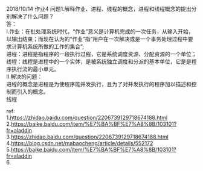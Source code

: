 2018/10/14 作业4
问题1.解释作业、进程、线程的概念，进程和线程概念的提出分别解决了什么问题？  
答：  
Ⅰ.作业：在批处理系统时代，“作业”意义是计算机完成的一次任务，从输入开始，以输出结束；而现在认为的“作业”指“用户在一次解决或是一个事务处理过程中要求计算机系统所做的工作的集合”;  
   进程：进程是指程序的一段执行过程，它是系统调度资源、分配资源的一个单位；  
   线程：线程是进程中的一个实体，是被系统独立调度和分派的基本单位，它是是程序执行流的最小单元。  
Ⅱ.解决的问题：  
   进程的概念是进程是为使程序能并发执行，且为了对并发执行的程序加以描述和控制而引入的概念。  
   线程  
  
ref:    
1.https://zhidao.baidu.com/question/2206739129718674188.html  
2.https://baike.baidu.com/item/%E7%BA%BF%E7%A8%8B/103101?fr=aladdin  
3.https://zhidao.baidu.com/question/2206739129718674188.html  
4.https://blog.csdn.net/mabaocheng/article/details/552172  
5.https://baike.baidu.com/item/%E7%BA%BF%E7%A8%8B/103101?fr=aladdin  
6.  
